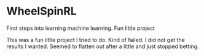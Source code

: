 # WheelSpinRL
First steps into learning machine learning. Fun little project

This was a fun little project I tried to do. Kind of failed. I did not get the results I wanted.
Seemed to flatten out after a little and just stopped betting.
